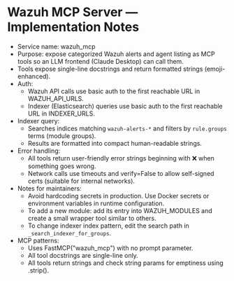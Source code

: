 # Wazuh MCP Server — Implementation Notes

- Service name: wazuh_mcp
- Purpose: expose categorized Wazuh alerts and agent listing as MCP tools so an LLM frontend (Claude Desktop) can call them.
- Tools expose single-line docstrings and return formatted strings (emoji-enhanced).
- Auth:
  - Wazuh API calls use basic auth to the first reachable URL in WAZUH_API_URLS.
  - Indexer (Elasticsearch) queries use basic auth to the first reachable URL in INDEXER_URLS.
- Indexer query:
  - Searches indices matching `wazuh-alerts-*` and filters by `rule.groups` terms (module groups).
  - Results are formatted into compact human-readable strings.
- Error handling:
  - All tools return user-friendly error strings beginning with ❌ when something goes wrong.
  - Network calls use timeouts and verify=False to allow self-signed certs (suitable for internal networks).
- Notes for maintainers:
  - Avoid hardcoding secrets in production. Use Docker secrets or environment variables in runtime configuration.
  - To add a new module: add its entry into WAZUH_MODULES and create a small wrapper tool similar to others.
  - To change indexer index pattern, edit the search path in `_search_indexer_for_groups`.
- MCP patterns:
  - Uses FastMCP("wazuh_mcp") with no prompt parameter.
  - All tool docstrings are single-line only.
  - All tools return strings and check string params for emptiness using .strip().
